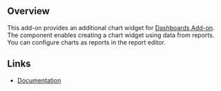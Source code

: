 ## Overview

This add-on provides an additional chart widget for [Dashboards Add-on](https://www.cuba-platform.com/marketplace/dashboard/). The component enables creating a chart widget using data from reports. You can configure charts as reports in the report editor.

## Links

- [Documentation](https://github.com/cuba-platform/dashboard-chart-addon/blob/master/README.md)